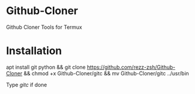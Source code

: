 # Github-Cloner
Github Cloner Tools for Termux

# Installation
apt install git python && git clone https://github.com/rezz-zsh/Github-Cloner && chmod +x Github-Cloner/gitc && mv Github-Cloner/gitc ../usr/bin

Type *gitc* if done

